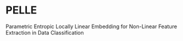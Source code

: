 # PELLE
Parametric Entropic Locally Linear Embedding for Non-Linear Feature Extraction in Data Classification
